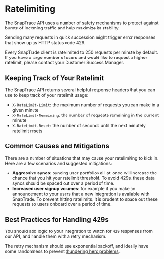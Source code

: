 # Ratelimiting

The SnapTrade API uses a number of safety mechanisms to protect against bursts of incoming traffic and help maximize its stability.

Sending many requests in quick succession might trigger error responses that show up as HTTP status code 429.

Every SnapTrade client is ratelimited to 250 requests per minute by default. If you have a large number of users and would like to request a higher ratelimit, please contact your Customer Success Manager.

## Keeping Track of Your Ratelimit

The SnapTrade API returns several helpful response headers that you can use to keep track of your ratelimit usage:

- `X-RateLimit-Limit`: the maximum number of requests you can make in a given minute
- `X-RateLimit-Remaining`: the number of requests remaining in the current minute
- `X-RateLimit-Reset`: the number of seconds until the next minutely ratelimit resets

## Common Causes and Mitigations

There are a number of situations that may cause your ratelimiting to kick in. Here are a few scenarios and suggested mitigations:

- **Aggressive syncs**: syncing user portfolios all-at-once will increase the chance that you hit your ratelimit threshold. To avoid 429s, these data syncs should be spaced out over a period of time.
- **Increased user signup volumes**: for example if you make an announcement to your users that a new integration is available with SnapTrade. To prevent hitting ratelimits, it is prudent to space out these requests so users onboard over a period of time.

## Best Practices for Handling 429s

You should add logic to your integration to watch for `429` responses from our API, and handle them with a retry mechanism.

The retry mechanism should use exponential backoff, and ideally have some randomness to prevent [thundering herd problems](https://en.wikipedia.org/wiki/Thundering_herd_problem).
